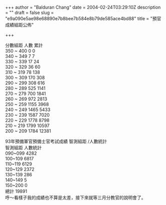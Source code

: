 +++
author = "Balduran Chang"
date = 2004-02-24T03:29:10Z
description = ""
draft = false
slug = "e9a090e5ae98e68890e7b8bee7b584e8b79de585ace4bd88"
title = "預官成績組距公佈"

+++


分數組距 人數 累計  
 350 ~ 400 0 0  
 340 ~ 349 7 7  
 330 ~ 339 17 24  
 320 ~ 329 36 60  
 310 ~ 319 78 138  
 300 ~ 309 170 308  
 290 ~ 299 308 616  
 280 ~ 289 525 1141  
 270 ~ 279 700 1841  
 260 ~ 269 972 2813  
 250 ~ 259 1155 3968  
 240 ~ 249 1465 5433  
 230 ~ 239 1587 7020  
 220 ~ 229 1778 8798  
 210 ~ 219 1799 10597  
 200 ~ 209 1784 12381

  
 93年預備軍官預備士官考試成績 智測組距 /人數統計  
 智測組距 人數統計  
 090~099 4282  
 100~109 6817  
 110~119 6129  
 120~129 2372  
 130~139 286  
 140~149 5  
 150~200 0  
 總計 19891  
 呼～看樣子我的成績也不算是太差，接下來就等三月分教官的說明會了。

